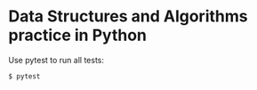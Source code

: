 # Data Structures and Algorithms practice in Python

Use pytest to run all tests:
```cmd
$ pytest
```